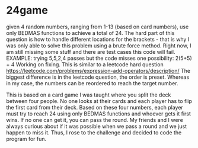 # 24game
given 4 random numbers, ranging from 1-13 (based on card numbers), use only BEDMAS functions to achieve a total of 24. 
The hard part of this question is how to handle different locations for the brackets - that is why I was only able to solve this 
problem using a brute force method. 
Right now, I am still missing some stuff and there are test cases this code will fail. 
EXAMPLE: trying 5,5,2,4 passes but the code misses one possibility: 2(5+5) + 4 
Working on fixing. 
This is similar to a leetcode hard question https://leetcode.com/problems/expression-add-operators/description/
The biggest difference is in the leetcode question, the order is preset. Whereas in my case, the numbers can be reordered to reach the 
target number. 

This is based on a card game I was taught where you split the deck between four people. No one looks at their cards and each player has to flip the first card from their deck. Based on these four numbers, each player must try to reach 24 using only BEDMAS functions and whoever gets it first wins. 
If no one can get it, you can pass the round. My friends and I were always curious about if it was possible when we pass a round
and we just happen to miss it. Thus, I rose to the challenge and decided to code the program for fun. 
